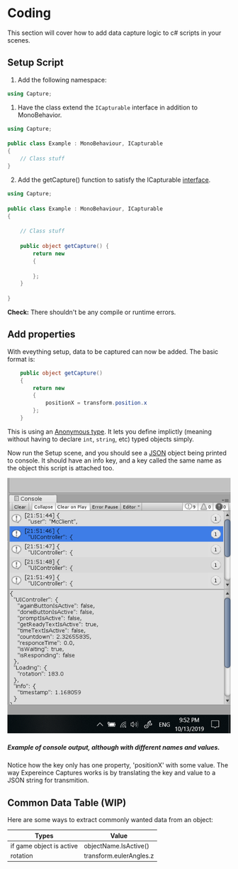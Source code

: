 # Coding

This section will cover how to add data capture logic to c# scripts in your scenes. 

## Setup Script

1. Add the following namespace:

```csharp
using Capture;
```

1. Have the class extend the `ICapturable` interface in addition to MonoBehavior.

```csharp
using Capture;

public class Example : MonoBehaviour, ICapturable
{
	// Class stuff
}
```

2. Add the getCapture() function to satisfy the ICapturable [interface](https://docs.microsoft.com/en-us/dotnet/csharp/language-reference/keywords/interface).

```csharp
using Capture;

public class Example : MonoBehaviour, ICapturable
{

	// Class stuff
	
    public object getCapture() {
        return new 
        {
            
        };
    }

}
```

**Check:** There shouldn't be any compile or runtime errors.

## Add properties 

With eveything setup, data to be captured can now be added. The basic format is:

```csharp
    public object getCapture()
    {
        return new
        {
            positionX = transform.position.x
        };
    }
```
This is using an [Anonymous type](https://docs.microsoft.com/en-us/dotnet/csharp/programming-guide/classes-and-structs/anonymous-types).
It lets you define implictly (meaning without having to declare `int`, `string`, etc) typed objects simply.

Now run the Setup scene, and you should see a [JSON](https://www.newtonsoft.com/json) object
being printed to console. It should have an info key, and a key called the same name as the
object this script is attached too. 

![Example console](images/console.png)

##### Example of console output, although with different names and values. 

Notice how the key only has one property, 'positionX' with some value. 
The way Expereince Captures works is by translating the key and value to a JSON string 
for transmition. 

## Common Data Table (WIP)

Here are some ways to extract commonly wanted data from an object:

| Types  | Value |
| ------------- | ------------- |
| if game object is active  | objectName.IsActive()  |
| rotation | transform.eulerAngles.z |